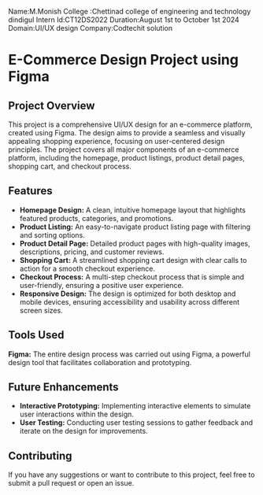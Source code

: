 Name:M.Monish
College :Chettinad college of engineering and technology dindigul
Intern Id:CT12DS2022
Duration:August 1st to October 1st 2024
Domain:UI/UX design
Company:Codtechit solution

 <h1>E-Commerce Design Project using Figma</h1>

 <h2>Project Overview</h2>
    <p>This project is a comprehensive UI/UX design for an e-commerce platform, created using Figma. The design aims to provide a seamless and visually appealing shopping experience, focusing on user-centered design principles. The project covers all major components of an e-commerce platform, including the homepage, product listings, product detail pages, shopping cart, and checkout process.</p>

  <h2>Features</h2>
    <ul>
        <li><strong>Homepage Design:</strong> A clean, intuitive homepage layout that highlights featured products, categories, and promotions.</li>
        <li><strong>Product Listing:</strong> An easy-to-navigate product listing page with filtering and sorting options.</li>
        <li><strong>Product Detail Page:</strong> Detailed product pages with high-quality images, descriptions, pricing, and customer reviews.</li>
        <li><strong>Shopping Cart:</strong> A streamlined shopping cart design with clear calls to action for a smooth checkout experience.</li>
        <li><strong>Checkout Process:</strong> A multi-step checkout process that is simple and user-friendly, ensuring a positive user experience.</li>
        <li><strong>Responsive Design:</strong> The design is optimized for both desktop and mobile devices, ensuring accessibility and usability across different screen sizes.</li>
    </ul>

 <h2>Tools Used</h2>
    <p><strong>Figma:</strong> The entire design process was carried out using Figma, a powerful design tool that facilitates collaboration and prototyping.</p>

 

 <h2>Future Enhancements</h2>
    <ul>
        <li><strong>Interactive Prototyping:</strong> Implementing interactive elements to simulate user interactions within the design.</li>
        <li><strong>User Testing:</strong> Conducting user testing sessions to gather feedback and iterate on the design for improvements.</li>
    </ul>
    <h2>Contributing</h2>
    <p>If you have any suggestions or want to contribute to this project, feel free to submit a pull request or open an issue.</p>




